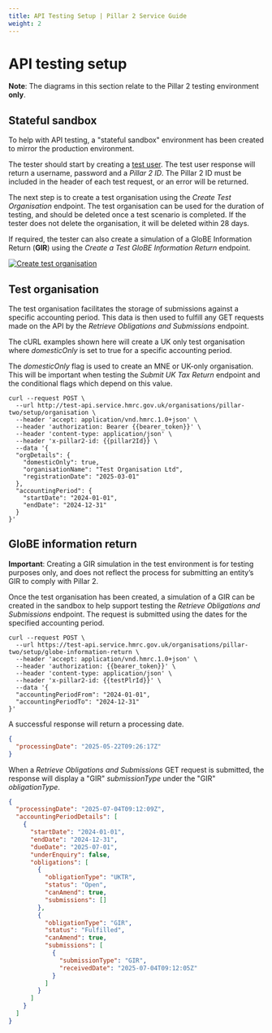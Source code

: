 ```yaml
---
title: API Testing Setup | Pillar 2 Service Guide
weight: 2
---
```


# API testing setup

**Note**: The diagrams in this section relate to the Pillar 2 testing environment **only**. 

## Stateful sandbox

To help with API testing, a "stateful sandbox" environment has been created to mirror the production environment. 

The tester should start by creating a [test user](https://developer.service.hmrc.gov.uk/api-documentation/docs/api/service/api-platform-test-user/1.0). The test user response will return a username, password and a *Pillar 2 ID*. The Pillar 2 ID must be included in the header of each test request, or an error will be returned. 

The next step is to create a test organisation using the *Create Test Organisation* endpoint. The test organisation can be used for the duration of testing, and should be deleted once a test scenario is completed. If the tester does not delete the organisation, it will be deleted within 28 days. 

If required, the tester can also create a simulation of a GloBE Information Return (**GIR**) using the *Create a Test GloBE Information Return* endpoint. 


<a href="figures/test-organisation.svg" target="blank"><img src="figures/test-organisation-seuquence.svg" alt="Create test organisation"/></a>

## Test organisation

The test organisation facilitates the storage of submissions against a specific accounting period. This data is then used to fulfill any GET requests made on the API by the *Retrieve Obligations and Submissions* endpoint.

The cURL examples shown here will create a UK only test organisation where *domesticOnly* is set to true for a specific accounting period.

The *domesticOnly* flag is used to create an MNE or UK-only organisation. This will be important when testing the *Submit UK Tax Return* endpoint and the conditional flags which depend on this value.


```shell
curl --request POST \
  --url http://test-api.service.hmrc.gov.uk/organisations/pillar-two/setup/organisation \
  --header 'accept: application/vnd.hmrc.1.0+json' \
  --header 'authorization: Bearer {{bearer_token}}' \
  --header 'content-type: application/json' \
  --header 'x-pillar2-id: {{pillar2Id}} \
  --data '{
  "orgDetails": {
    "domesticOnly": true,
    "organisationName": "Test Organisation Ltd",
    "registrationDate": "2025-03-01"
  },
  "accountingPeriod": {
    "startDate": "2024-01-01",
    "endDate": "2024-12-31"
  }
}'
```

## GloBE information return

**Important**: Creating a GIR simulation in the test environment is for testing purposes only, and does not reflect the process for submitting an entity’s GIR to comply with Pillar 2.

Once the test organisation has been created, a simulation of a GIR can be created in the sandbox to help support testing the *Retrieve Obligations and Submissions* endpoint. The request is submitted using the dates for the specified accounting period.

```shell
curl --request POST \
  --url https://test-api.service.hmrc.gov.uk/organisations/pillar-two/setup/globe-information-return \
  --header 'accept: application/vnd.hmrc.1.0+json' \
  --header 'authorization: {{bearer_token}}' \
  --header 'content-type: application/json' \
  --header 'x-pillar2-id: {{testPlrId}}' \
  --data '{
  "accountingPeriodFrom": "2024-01-01",
  "accountingPeriodTo": "2024-12-31"
}'
```

A successful response will return a processing date.

```json
{
  "processingDate": "2025-05-22T09:26:17Z"
}
```

When a *Retrieve Obligations and Submissions* GET request is submitted, the response will display a "GIR" *submissionType* under the "GIR" *obligationType*.

```json
{
  "processingDate": "2025-07-04T09:12:09Z",
  "accountingPeriodDetails": [
    {
      "startDate": "2024-01-01",
      "endDate": "2024-12-31",
      "dueDate": "2025-07-01",
      "underEnquiry": false,
      "obligations": [
        {
          "obligationType": "UKTR",
          "status": "Open",
          "canAmend": true,
          "submissions": []
        },
        {
          "obligationType": "GIR",
          "status": "Fulfilled",
          "canAmend": true,
          "submissions": [
            {
              "submissionType": "GIR",
              "receivedDate": "2025-07-04T09:12:05Z"
            }
          ]
        }
      ]
    }
  ]
}     
```
